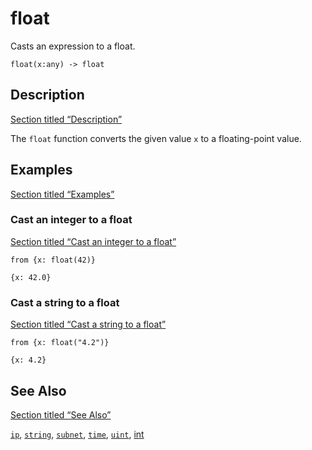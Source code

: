# float

Casts an expression to a float.

```tql
float(x:any) -> float
```

## Description

[Section titled “Description”](#description)

The `float` function converts the given value `x` to a floating-point value.

## Examples

[Section titled “Examples”](#examples)

### Cast an integer to a float

[Section titled “Cast an integer to a float”](#cast-an-integer-to-a-float)

```tql
from {x: float(42)}
```

```tql
{x: 42.0}
```

### Cast a string to a float

[Section titled “Cast a string to a float”](#cast-a-string-to-a-float)

```tql
from {x: float("4.2")}
```

```tql
{x: 4.2}
```

## See Also

[Section titled “See Also”](#see-also)

[`ip`](/reference/functions/ip), [`string`](/reference/functions/string), [`subnet`](/reference/functions/subnet), [`time`](/reference/functions/time), [`uint`](/reference/functions/uint), [int](/reference/functions/int)